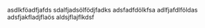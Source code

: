 asdlkföadfjafds
sdalfjadsölfödjfadks
adsfadfdölkfsa
adlfjafdlföldas
adsfjakfladjflaös
aldsjflajflkdsf
